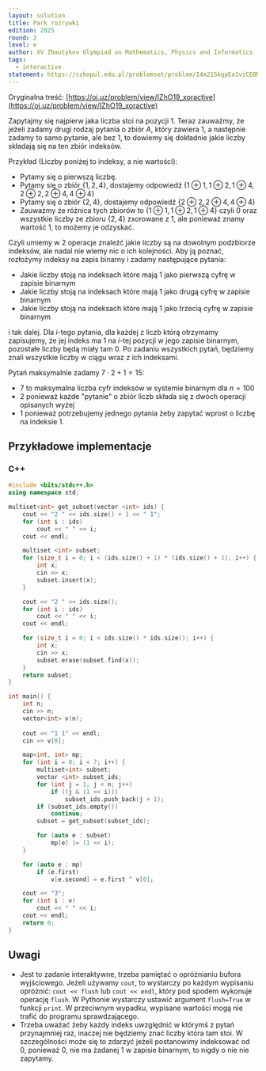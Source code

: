 ```yaml
---
layout: solution
title: Park rozrywki
edition: 2025
round: 2
level: e
author: XV Zhautykov Olympiad on Mathematics, Physics and Informatics
tags:
  - interactive
statement: https://szkopul.edu.pl/problemset/problem/I4m215kgpEa1viCE0MJvOuYe/site/
---
```


Oryginalna treść: [https://oj.uz/problem/view/IZhO19_xoractive](https://oj.uz/problem/view/IZhO19_xoractive)

Zapytajmy się najpierw jaka liczba stoi na pozycji $1$.
Teraz zauważmy, że jeżeli zadamy drugi rodzaj pytania o zbiór $A$,
który zawiera $1$, a następnie zadamy to samo pytanie, ale bez $1$,
to dowiemy się dokładnie jakie liczby składają się na ten zbiór indeksów.

Przykład (Liczby poniżej to indeksy, a nie wartości):

- Pytamy się o pierwszą liczbę.
- Pytamy się o zbiór $\{1, 2, 4\}$, dostajemy odpowiedź $\{1 \oplus 1, 1 \oplus 2, 1 \oplus 4, 2 \oplus 2, 2 \oplus 4, 4 \oplus 4\}$
- Pytamy się o zbiór $\{2, 4\}$, dostajemy odpowiedź $\{2 \oplus 2, 2 \oplus 4, 4 \oplus 4\}$
- Zauważmy że różnica tych zbiorów to $\{1 \oplus 1, 1 \oplus 2, 1 \oplus 4\}$ czyli $0$ oraz wszystkie liczby ze zbioru $\{2, 4\}$ zxorowane z $1$, ale ponieważ znamy wartość $1$, to możemy je odzyskać.

Czyli umiemy w 2 operacje znaleźć jakie liczby są na dowolnym podzbiorze indeksów, ale nadal nie wiemy nic o ich kolejności.
Aby ją poznać, rozłożymy indeksy na zapis binarny i zadamy następujące pytania:

- Jakie liczby stoją na indeksach które mają $1$ jako pierwszą cyfrę w zapisie binarnym
- Jakie liczby stoją na indeksach które mają $1$ jako drugą cyfrę w zapisie binarnym
- Jakie liczby stoją na indeksach które mają $1$ jako trzecią cyfrę w zapisie binarnym

i tak dalej. Dla $i$-tego pytania, dla każdej z liczb którą otrzymamy zapisujemy, że jej indeks ma $1$ na $i$-tej pozycji w jego zapisie binarnym, pozostałe liczby będą miały tam $0$. Po zadaniu wszystkich
pytań, będziemy znali wszystkie liczby w ciągu wraz z ich indeksami.

Pytań maksymalnie zadamy $7 \cdot 2 + 1 = 15$:

- $7$ to maksymalna liczba cyfr indeksów w systemie binarnym dla $n = 100$
- $2$ ponieważ każde "pytanie" o zbiór liczb składa się z dwóch operacji opisanych wyżej
- $1$ ponieważ potrzebujemy jednego pytania żeby zapytać wprost o liczbę na indeksie $1$.

## Przykładowe implementacje

### C++

```cpp
#include <bits/stdc++.h>
using namespace std;

multiset<int> get_subset(vector <int> ids) {
    cout << "2 " << ids.size() + 1 << " 1";
    for (int i : ids)
        cout << " " << i;
    cout << endl;

    multiset <int> subset;
    for (size_t i = 0; i < (ids.size() + 1) * (ids.size() + 1); i++) {
        int x;
        cin >> x;
        subset.insert(x);
    }

    cout << "2 " << ids.size();
    for (int i : ids)
        cout << " " << i;
    cout << endl;

    for (size_t i = 0; i < ids.size() * ids.size(); i++) {
        int x;
        cin >> x;
        subset.erase(subset.find(x));
    }
    return subset;
}

int main() {
    int n;
    cin >> n;
    vector<int> v(n);
    
    cout << "1 1" << endl;
    cin >> v[0];

    map<int, int> mp;
    for (int i = 0; i < 7; i++) {
        multiset<int> subset;
        vector <int> subset_ids;
        for (int j = 1; j < n; j++)
            if ((j & (1 << i)))
                subset_ids.push_back(j + 1);
        if (subset_ids.empty())
            continue;
        subset = get_subset(subset_ids);

        for (auto e : subset)
            mp[e] |= (1 << i);
    }

    for (auto e : mp)
        if (e.first)
            v[e.second] = e.first ^ v[0];

    cout << "3";
    for (int i : v)
        cout << " " << i;
    cout << endl;
    return 0;
}
```

## Uwagi

- Jest to zadanie interaktywne, trzeba pamiętać o opróżnianiu bufora wyjściowego.
  Jeżeli używamy `cout`, to wystarczy po każdym wypisaniu opróżnić:
  `cout << flush` lub `cout << endl`, który pod spodem wykonuje operację `flush`.
  W Pythonie wystarczy ustawić argument `flush=True` w funkcji `print`.
  W przeciwnym wypadku, wypisane wartości mogą nie trafić do programu sprawdzającego.
- Trzeba uważać żeby każdy indeks uwzględnić w którymś z pytań przynajmniej raz, inaczej nie będziemy znać liczby która tam stoi. W szczególności może się to zdarzyć jeżeli postanowimy indeksować od $0$,
ponieważ $0$, nie ma żadanej $1$ w zapisie binarnym, to nigdy o nie nie zapytamy.
